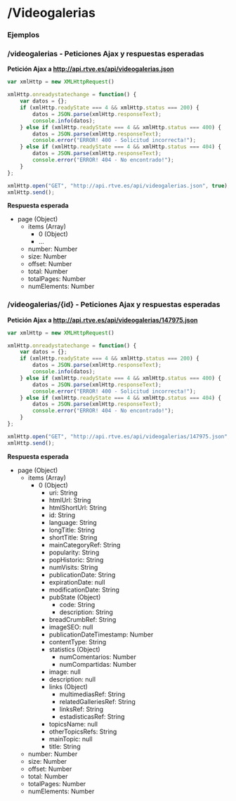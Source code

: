 # /Videogalerias

### Ejemplos


### /videogalerias - Peticiones Ajax y respuestas esperadas

**Petición Ajax a http://api.rtve.es/api/videogalerias.json**

```javascript
var xmlHttp = new XMLHttpRequest()

xmlHttp.onreadystatechange = function() {
    var datos = {};
    if (xmlHttp.readyState === 4 && xmlHttp.status === 200) {
        datos = JSON.parse(xmlHttp.responseText);
        console.info(datos);
    } else if (xmlHttp.readyState === 4 && xmlHttp.status === 400) {
        datos = JSON.parse(xmlHttp.responseText);
        console.error("ERROR! 400 - Solicitud incorrecta!");         
    } else if (xmlHttp.readyState === 4 && xmlHttp.status === 404) {
        datos = JSON.parse(xmlHttp.responseText);
        console.error("ERROR! 404 - No encontrado!");
    }
};

xmlHttp.open("GET", "http://api.rtve.es/api/videogalerias.json", true);
xmlHttp.send();
```

**Respuesta esperada**

- page (Object)
	- items (Array)
		- 0 (Object)
		- ...
	- number: Number
	- size: Number
	- offset: Number
	- total: Number
	- totalPages: Number
	- numElements: Number



### /videogalerias/{id} - Peticiones Ajax y respuestas esperadas

**Petición Ajax a http://api.rtve.es/api/videogalerias/147975.json**

```javascript
var xmlHttp = new XMLHttpRequest()

xmlHttp.onreadystatechange = function() {
    var datos = {};
    if (xmlHttp.readyState === 4 && xmlHttp.status === 200) {
        datos = JSON.parse(xmlHttp.responseText);
        console.info(datos);
    } else if (xmlHttp.readyState === 4 && xmlHttp.status === 400) {
        datos = JSON.parse(xmlHttp.responseText);
        console.error("ERROR! 400 - Solicitud incorrecta!");         
    } else if (xmlHttp.readyState === 4 && xmlHttp.status === 404) {
        datos = JSON.parse(xmlHttp.responseText);
        console.error("ERROR! 404 - No encontrado!");
    }
};

xmlHttp.open("GET", "http://api.rtve.es/api/videogalerias/147975.json", true);
xmlHttp.send();
```

**Respuesta esperada**

- page (Object)
	- items (Array)
		- 0 (Object)
			- uri: String
			- htmlUrl: String
			- htmlShortUrl: String
			- id: String
			- language: String
			- longTitle: String
			- shortTitle: String
			- mainCategoryRef: String
			- popularity: String
			- popHistoric: String
			- numVisits: String
			- publicationDate: String
			- expirationDate: null
			- modificationDate: String
			- pubState (Object)
				- code: String
				- description: String
			- breadCrumbRef: String
			- imageSEO: null
			- publicationDateTimestamp: Number
			- contentType: String
			- statistics (Object)
				- numComentarios: Number
				- numCompartidas: Number
			- image: null
			- description: null
			- links (Object)
				- multimediasRef: String
				- relatedGalleriesRef: String
				- linksRef: String
				- estadisticasRef: String
			- topicsName: null
			- otherTopicsRefs: String
			- mainTopic: null
			- title: String
	- number: Number
	- size: Number
	- offset: Number
	- total: Number
	- totalPages: Number
	- numElements: Number